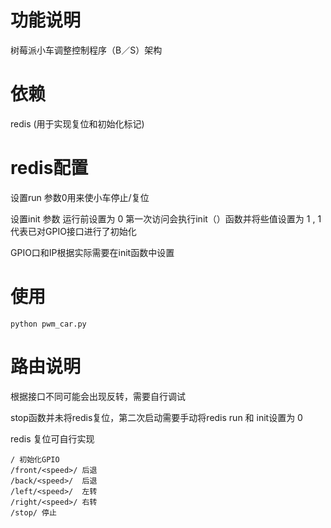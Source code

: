 # 功能说明

树莓派小车调整控制程序（B／S）架构

# 依赖

redis (用于实现复位和初始化标记)

# redis配置

设置run 参数0用来使小车停止/复位

设置init 参数 运行前设置为 0 第一次访问会执行init（）函数并将些值设置为 1 , 1代表已对GPIO接口进行了初始化 

GPIO口和IP根据实际需要在init函数中设置

# 使用
```
python pwm_car.py
```
# 路由说明
根据接口不同可能会出现反转，需要自行调试

stop函数并未将redis复位，第二次启动需要手动将redis run 和 init设置为 0

redis 复位可自行实现
```
/ 初始化GPIO
/front/<speed>/ 后退
/back/<speed>/  后退
/left/<speed>/  左转
/right/<speed>/ 右转
/stop/ 停止
```

